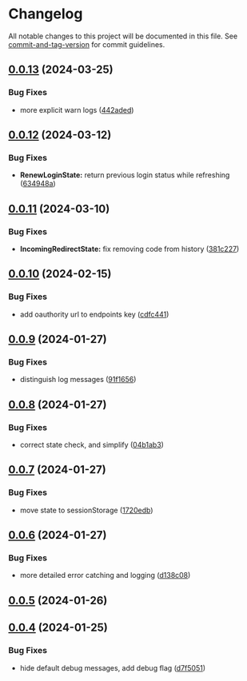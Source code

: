 # Changelog

All notable changes to this project will be documented in this file. See [commit-and-tag-version](https://github.com/absolute-version/commit-and-tag-version) for commit guidelines.

## [0.0.13](https://github.com/thechristophe/web-oidc-client/compare/v0.0.12...v0.0.13) (2024-03-25)


### Bug Fixes

* more explicit warn logs ([442aded](https://github.com/thechristophe/web-oidc-client/commit/442adedf6b4392d33b7f80f9e50af72305d96899))

## [0.0.12](https://github.com/thechristophe/web-oidc-client/compare/v0.0.11...v0.0.12) (2024-03-12)


### Bug Fixes

* **RenewLoginState:** return previous login status while refreshing ([634948a](https://github.com/thechristophe/web-oidc-client/commit/634948a9f17b7251176e58dd63275456a7cf7106))

## [0.0.11](https://github.com/thechristophe/web-oidc-client/compare/v0.0.10...v0.0.11) (2024-03-10)


### Bug Fixes

* **IncomingRedirectState:** fix removing code from history ([381c227](https://github.com/thechristophe/web-oidc-client/commit/381c227422f8f670b2bc09db9d95a7bebebc7dbb))

## [0.0.10](https://github.com/thechristophe/web-oidc-client/compare/v0.0.9...v0.0.10) (2024-02-15)


### Bug Fixes

* add oauthority url to endpoints key ([cdfc441](https://github.com/thechristophe/web-oidc-client/commit/cdfc4417a61671424e019d9ccd6a874d9dfa4e76))

## [0.0.9](https://github.com/thechristophe/web-oidc-client/compare/v0.0.8...v0.0.9) (2024-01-27)


### Bug Fixes

* distinguish log messages ([91f1656](https://github.com/thechristophe/web-oidc-client/commit/91f1656a3d420ee2d8dfae4ea41ccd2093cbf764))

## [0.0.8](https://github.com/thechristophe/web-oidc-client/compare/v0.0.7...v0.0.8) (2024-01-27)


### Bug Fixes

* correct state check, and simplify ([04b1ab3](https://github.com/thechristophe/web-oidc-client/commit/04b1ab36bcf417f524b18285eff42bbe6b033ba3))

## [0.0.7](https://github.com/thechristophe/web-oidc-client/compare/v0.0.6...v0.0.7) (2024-01-27)


### Bug Fixes

* move state to sessionStorage ([1720edb](https://github.com/thechristophe/web-oidc-client/commit/1720edbfd92c6ce7c146d5c8db52ae4354a3db5f))

## [0.0.6](https://github.com/thechristophe/web-oidc-client/compare/v0.0.5...v0.0.6) (2024-01-27)


### Bug Fixes

* more detailed error catching and logging ([d138c08](https://github.com/thechristophe/web-oidc-client/commit/d138c0833d09340b66db7cce96423e900e71c4c1))

## [0.0.5](https://github.com/thechristophe/web-oidc-client/compare/v0.0.4...v0.0.5) (2024-01-26)

## [0.0.4](https://github.com/thechristophe/web-oidc-client/compare/v0.0.3...v0.0.4) (2024-01-25)


### Bug Fixes

* hide default debug messages, add debug flag ([d7f5051](https://github.com/thechristophe/web-oidc-client/commit/d7f5051a922458ea0806dbf75df5c5a86277d92b))
